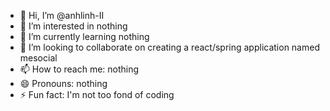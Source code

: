 - 👋 Hi, I’m @anhlinh-II
- 👀 I’m interested in nothing
- 🌱 I’m currently learning nothing
- 💞️ I’m looking to collaborate on creating a react/spring application named mesocial
- 📫 How to reach me: nothing
- 😄 Pronouns: nothing
- ⚡ Fun fact: I'm not too fond of coding

<!---
anhlinh-II/anhlinh-II is a ✨ special ✨ repository because its `README.md` (this file) appears on your GitHub profile.
You can click the Preview link to take a look at your changes.
--->
